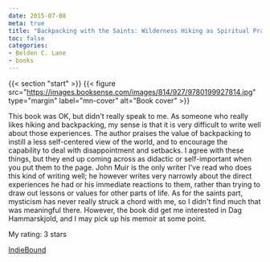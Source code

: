 ```yaml
---
date: 2015-07-08
meta: true
title: "Backpacking with the Saints: Wilderness Hiking as Spiritual Practice"
toc: false
categories:
- Belden C. Lane
- books
---
```


{{< section "start" >}}
{{< figure src="https://images.booksense.com/images/814/927/9780199927814.jpg" type="margin" label="mn-cover" alt="Book cover" >}}

This book was OK, but didn't really speak to me. As someone who really likes hiking and backpacking, my sense is that it is very difficult to write well about those experiences. The author praises the value of backpacking to instill a less self-centered view of the world, and to encourage the capability to deal with disappointment and setbacks. I agree with these things, but they end up coming across as didactic or self-important when you put them to the page. John Muir is the only writer I've read who does this kind of writing well; he however writes very narrowly about the direct experiences he had or his immediate reactions to them, rather than trying to draw out lessons or values for other parts of life. As for the saints part, mysticism has never really struck a chord with me, so I didn't find much that was meaningful there. However, the book did get me interested in Dag Hammarskjold, and I may pick up his memoir at some point.

My rating: 3 stars  

[IndieBound](https://www.indiebound.org/book/9780199927814)
